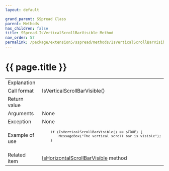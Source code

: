 ```yaml
---
layout: default

grand_parent: SSpread Class
parent: Methods
has_children: false
title: SSpread.IsVerticalScrollBarVisible Method
nav_order: 57
permalink: /package/extension5/sspread/methods/IsVerticalScrollBarVisible
---
```

# {{ page.title }}

<table>
  <tr>
    <td>Explanation</td>
    <td colspan="2"></td>
  </tr>
  <tr>
    <td>Call format</td>
    <td colspan="2">IsVerticalScrollBarVisible()</td>
  </tr>
  <tr>
    <td>Return value</td>
    <td colspan="2"></td>
  </tr>  
  <tr>
    <td>Arguments</td>
    <td colspan="2">None</td>
  </tr>
  <tr>
    <td>Exception</td>
    <td colspan="2">None</td>
  </tr>
  <tr>
    <td>Example of use</td>
    <td colspan="2"><code><pre>
    if (IsVerticalScrollBarVisible() == $TRUE) {
        MessageBox("The vertical scroll bar is visible");
    }
    </pre></code></td>
  </tr>
   <tr>
    <td>Related item</td>
    <td colspan="2"><a href="/package/extension5/sspread/methods/IsHorizontalScrollBarVisible">IsHorizontalScrollBarVisible</a> method</td>
  </tr>
</table>
